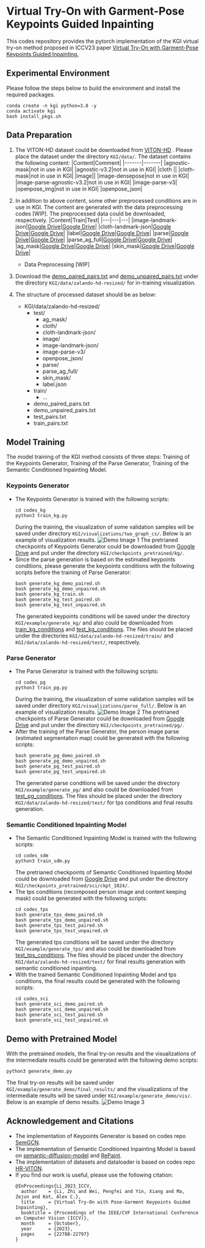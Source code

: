 # Virtual Try-On with Garment-Pose Keypoints Guided Inpainting

This codes repository provides the pytorch implementation of the KGI virtual try-on method proposed in ICCV23 paper [Virtual Try-On with Garment-Pose Keypoints Guided Inpainting.](https://openaccess.thecvf.com/content/ICCV2023/papers/Li_Virtual_Try-On_with_Pose-Garment_Keypoints_Guided_Inpainting_ICCV_2023_paper.pdf)

## Experimental Environment 
Please follow the steps below to build the environment and install the required packages.
```
conda create -n kgi python=3.8 -y
conda activate kgi
bash install_pkgs.sh
```

## Data Preparation
1. The VITON-HD dataset could be downloaded from [VITON-HD](https://www.dropbox.com/s/10bfat0kg4si1bu/zalando-hd-resized.zip?dl=0) . Please place the dataset under the directory `KGI/data/`. The dataset contains the following content:
   |Content|Comment|
   |-------|-------|
   |agnostic-mask|not in use in KGI|
   |agnostic-v3.2|not in use in KGI|
   |cloth ||
   |cloth-mask|not in use in KGI|
   |image||
   |image-densepose|not in use in KGI|
   |image-parse-agnostic-v3.2|not in use in KGI|
   |image-parse-v3|
   |openpose_img|not in use in KGI|
   |openpose_json|
   
2. In addition to above content, some other preprocessed conditions are in use in KGI. The content are generated with the data preprocessing codes [WIP]. The preprocessed data could be downloaded, respectively.
   |Content|Train|Test|
   |---|---|---|
   |image-landmark-json|[Google Drive](https://drive.google.com/file/d/1G02Vo93laqDcPAD2_AUufoa_IOWKOerK/view?usp=drive_link)|[Google Drive](https://drive.google.com/file/d/1y1GTxQGTL57lvFXDko3pZgDd6Ag3ER3O/view?usp=drive_link)|
   |cloth-landmark-json|[Google Drive](https://drive.google.com/file/d/1QgEBXEm-md6nus0jAV7IXGU1KjHNqX4o/view?usp=drive_link)|[Google Drive](https://drive.google.com/file/d/1TCv4BzzjwrnLnfJrw_3MSnzzMKyr0dV4/view?usp=drive_link)|
   |label|[Google Drive](https://drive.google.com/file/d/1lhOOET1yREmvTyMjQRzEkWRuIw8zcYIG/view?usp=drive_link)|[Google Drive](https://drive.google.com/file/d/1SKTF9EztKlb3NXl0VhcoKjbU6ILUq1J8/view?usp=drive_link)|
   |parse|[Google Drive](https://drive.google.com/file/d/1kzRjJSFtDouCdOcXK762firAKJHf4Mb-/view?usp=drive_link)|[Google Drive](https://drive.google.com/file/d/1ponGgA-dVg2z71ebFA4W-1ndGsqV2Xwl/view?usp=drive_link)|
   |parse_ag_full|[Google Drive](https://drive.google.com/file/d/1zXYHM9MmwEDi9zAeqLBXWh_xZK18-Wvj/view?usp=drive_link)|[Google Drive](https://drive.google.com/file/d/1DgtU6TQJC7hPMu6kC8R4NsjH4Bb2kU9j/view?usp=drive_link)|
   |ag_mask|[Google Drive](https://drive.google.com/file/d/1m-d6_YkhLV6Xjg06yBGVVCQ3COFxmrLv/view?usp=drive_link)|[Google Drive](https://drive.google.com/file/d/1KLW2XERt5BlEcnbjzJ-tVFzfTO3oNgN-/view?usp=drive_link)|
   |skin_mask|[Google Drive](https://drive.google.com/file/d/1wSD4VH-auZaNIbY87whR5gLB6l-MF20d/view?usp=drive_link)|[Google Drive](https://drive.google.com/file/d/1E09kBvCNVZdXxLg0Dx7SNM4PlKWkzkGs/view?usp=drive_link)|
   * Data Preprocessing [WIP]
3. Download the [demo_paired_pairs.txt](https://drive.google.com/file/d/1wcMj7S-P6XnyePrpa_VgZpN5mXpDJLRA/view?usp=drive_link) and [demo_unpaired_pairs.txt](https://drive.google.com/file/d/12dB0Zh5iVZmVz7ptss3Lw5Y6zl0s1EQ0/view?usp=drive_link) under the directory `KGI/data/zalando-hd-resized/` for in-training visualization.
4. The structure of processed dataset should be as below:
   * KGI/data/zalando-hd-resized/
      * test/
         * ag_mask/
         * cloth/
         * cloth-landmark-json/
         * image/
         * image-landmark-json/
         * image-parse-v3/
         * openpose_json/
         * parse/
         * parse_ag_full/
         * skin_mask/
         * label.json
      * train/
         * ...
      * demo_paired_pairs.txt
      * demo_unpaired_pairs.txt
      * test_pairs.txt
      * train_pairs.txt
   
## Model Training
The model training of the KGI method consists of three steps: Training of the Keypoints Generator, Training of the Parse Generator, Training of the Semantic Conditioned Inpainting Model.
### Keypoints Generator
* The Keypoints Generator is trained with the following scripts:
   ```
   cd codes_kg
   python3 train_kg.py
   ```
  During the training, the visualization of some validation samples will be saved under directory `KGI/visualizations/two_graph_cs/`. Below is an example of visualization results.
  ![Demo Image 1](https://github.com/lizhi-ntu/KGI/blob/main/imgs/demo_img1.jpg)
  The pretrianed checkpoints of Keypoints Generator could be downloaded from [Google Drive](https://drive.google.com/file/d/1FQbeWkcqgSqycznGW6INWt2kkrk5nG3H/view?usp=drive_link) and put under the directory `KGI/checkpoints_pretrained/kg/`.
* Since the parse generation is based on the estimated keypoints conditions, please generate the keypoints conditions with the following scripts before the training of Parse Generator:
  ```
  bash generate_kg_demo_paired.sh
  bash generate_kg_demo_unpaired.sh
  bash generate_kg_train.sh
  bash generate_kg_test_paired.sh
  bash generate_kg_test_unpaired.sh
  ```
  The generated keypoints conditions will be saved under the directory `KGI/example/generate_kg/` and also could be downloaded from [train_kg_conditions](https://drive.google.com/file/d/1Fpte42AvLOgnXtaiND9J3K2Q9DpIsLQe/view?usp=drive_link) and [test_kg_conditions](https://drive.google.com/file/d/1JAmDUJRYFvSsIperVtvWqIjdod6loruM/view?usp=drive_link). The files should be placed under the directories `KGI/data/zalando-hd-resized/train/` and `KGI/data/zalando-hd-resized/test/`, respectively.
### Parse Generator
* The Parse Generator is trained with the following scripts:
  ```
  cd codes_pg
  python3 train_pg.py
  ```
  During the training, the visualization of some validation samples will be saved under directory `KGI/visualizations/parse_full/`. Below is an example of visualization results.
  ![Demo Image 2](https://github.com/lizhi-ntu/KGI/blob/main/imgs/demo_img2.jpg)
  The pretrianed checkpoints of Parse Generator could be downloaded from [Google Drive](https://drive.google.com/file/d/1_2lTeLdCczBnnaXsMxBtvbLZv2GY3PCp/view?usp=drive_link) and put under the directory `KGI/checkpoints_pretrained/pg/`.
* After the training of the Parse Generator, the person image parse (estimated segmentation map) could be generated with the following scripts:
  ```
  bash generate_pg_demo_paired.sh
  bash generate_pg_demo_unpaired.sh
  bash generate_pg_test_paired.sh
  bash generate_pg_test_unpaired.sh
  ```
  The generated parse conditions will be saved under the directory `KGI/example/generate_pg/` and also could be downloaded from [test_pg_conditions](https://drive.google.com/file/d/1Zq-v9BzyxOM_b_1EKQNz0ks8vF-ixpyw/view?usp=drive_link). The files should be placed under the directory `KGI/data/zalando-hd-resized/test/` for tps conditions and final results generation. 
### Semantic Conditioned Inpainting Model
* The Semantic Conditioned Inpainting Model is trained with the following scripts:
  ```
  cd codes_sdm
  python3 train_sdm.py
  ```
  The pretrianed checkpoints of Semantic Conditioned Inpainting Model could be downloaded from [Google Drive](https://drive.google.com/file/d/1guxm63mRMH64xiycDHsEqNb_q3KqueDB/view?usp=drive_link) and put under the directory `KGI/checkpoints_pretrained/sci/ckpt_1024/`.
* The tps conditions (recomposed person image and content keeping mask) could be generated with the following scripts:
  ```
  cd codes_tps
  bash generate_tps_demo_paired.sh
  bash generate_tps_demo_unpaired.sh
  bash generate_tps_test_paired.sh
  bash generate_tps_test_unpaired.sh
  ```
  The generated tps conditions will be saved under the directory `KGI/example/generate_tps/` and also could be downloaded from [test_tps_conditions](https://drive.google.com/file/d/1JGYukLDJOXRkLmCrddzCJJbcIQhTVFIp/view?usp=drive_link). The files should be placed under the directory `KGI/data/zalando-hd-resized/test/` for final results generation with semantic conditioned inpainting.
* With the trained Semantic Conditioned Inpainting Model and tps conditions, the final results could be generated with the following scripts:
  ```
  cd codes_sci
  bash generate_sci_demo_paired.sh
  bash generate_sci_demo_unpaired.sh
  bash generate_sci_test_paired.sh
  bash generate_sci_test_unpaired.sh
  ```
## Demo with Pretrained Model
   With the pretrained models, the final try-on results and the visualizations of the intermediate results could be generated with the following demo scripts:
   ```
   python3 generate_demo.py
   ```
   The final try-on results will be saved under `KGI/example/generate_demo/final_results/` and the visualizations of the intermediate results will be saved under `KGI/example/generate_demo/vis/`. Below is an example of demo results.
   ![Demo Image 3](https://github.com/lizhi-ntu/KGI/blob/main/imgs/demo_img3.png)
## Acknowledgement and Citations
* The implementation of Keypoints Generator is based on codes repo [SemGCN](https://github.com/garyzhao/SemGCN).
* The implementation of Semantic Conditioned Inpainting Model is based on [semantic-diffusion-model](https://github.com/WeilunWang/semantic-diffusion-model) and [RePaint](https://github.com/andreas128/RePaint).
* The implementation of datasets and dataloader is based on codes repo [HR-VITON](https://github.com/sangyun884/HR-VITON).
* If you find our work is useful, please use the following citation:
  ```
  @InProceedings{Li_2023_ICCV,
    author    = {Li, Zhi and Wei, Pengfei and Yin, Xiang and Ma, Zejun and Kot, Alex C.},
    title     = {Virtual Try-On with Pose-Garment Keypoints Guided Inpainting},
    booktitle = {Proceedings of the IEEE/CVF International Conference on Computer Vision (ICCV)},
    month     = {October},
    year      = {2023},
    pages     = {22788-22797}
  }
  ```
